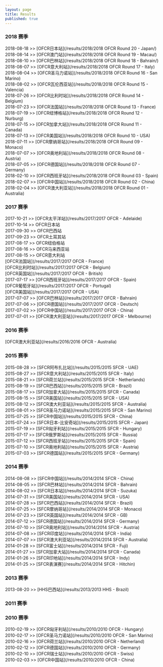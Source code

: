 ```yaml
---
layout: page
title: Results
published: true
---
```

### 2018 赛季  
2018-08-18 >> [OFCR日本站](/results/2018/2018 OFCR Round 20 - Japan/)  
2018-08-14 >> [OFCR澳门站](/results/2018/2018 OFCR Round 19 - Macau/)  
2018-08-10 >> [OFCR巴林站](/results/2018/2018 OFCR Round 18 - Bahrain/)  
2018-08-07 >> [OFCR意大利站](/results/2018/2018 OFCR Round 17 - Italy)  
2018-08-04 >> [OFCR圣马力诺站](/results/2018/2018 OFCR Round 16 - San Marino)  
2018-08-02 >> [OFCR瓦伦西亚站](/results/2018/2018 OFCR Round 15 - Valencia)  
2018-07-26 >> [OFCR比利时站](/results/2018/2018 OFCR Round 14 - Belgium)  
2018-07-23 >> [OFCR法国站](/results/2018/2018 OFCR Round 13 - France)  
2018-07-19 >> [OFCR纽博格站](/results/2018/2018 OFCR Round 12 - Nurburg)  
2018-07-15 >> [OFCR加拿大站](/results/2018/2018 OFCR Round 11 - Canada)  
2018-07-13 >> [OFCR美国站](/results/2018/2018 OFCR Round 10 - USA)  
2018-07-11 >> [OFCR摩纳哥站](/results/2018/2018 OFCR Round 09 - Monaco)  
2018-07-07 >> [OFCR奥地利站](/results/2018/2018 OFCR Round 08 - Austria)  
2018-07-05 >> [OFCR德国站](/results/2018/2018 OFCR Round 07 - Germany)  
2018-02-10 >> [OFCR西班牙站](/results/2018/2018 OFCR Round 03 - Spain)  
2018-02-07 >> [OFCR中国站](/results/2018/2018 OFCR Round 02 - China)  
2018-02-04 >> [OFCR澳大利亚站](/results/2018/2018 OFCR Round 01 - Australia)  
  
### 2017 赛季  
2017-10-21 >> [OFCR太平洋站](/results/2017/2017 OFCR - Adelaide)  
2017-10-14 >> OFCR日本站  
2017-09-30 >> OFCR巴西站  
2017-09-23 >> OFCR土耳其站  
2017-08-17 >> OFCR纽伯格站  
2017-08-16 >> OFCR马来西亚站  
2017-08-15 >> OFCR意大利站  
[OFCR法国站](/results/2017/2017 OFCR - France)  
[OFCR比利时站](/results/2017/2017 OFCR - Belgium)  
[OFCR英国站](/results/2017/2017 OFCR - British)  
2017-07-17 >> [OFCR西班牙站](/results/2017/2017 OFCR - Spain)  
[OFCR葡萄牙站](/results/2017/2017 OFCR - Portugal)  
[OFCR美国站](/results/2017/2017 OFCR - USA)  
2017-07-07 >> [OFCR巴林站](/results/2017/2017 OFCR - Bahrain)  
2017-07-06 >> [OFCR德国站](/results/2017/2017 OFCR - Deutsch)  
2017-07-02 >> [OFCR中国站](/results/2017/2017 OFCR - China)  
2017-07-01 >> [OFCR澳大利亚站](/results/2017/2017 OFCR - Melbourne)  

### 2016 赛季  
[OFCR澳大利亚站](/results/2016/2016 OFCR - Australia)  
### 2015 赛季  
2015-08-28 >> [SFCR阿布扎比站](/results/2015/2015 SFCR - UAE)  
2015-08-27 >> [SFCR意大利站](/results/2015/2015 SFCR - Italy)  
2015-08-21 >> [SFCR荷兰站](/results/2015/2015 SFCR - Netherlands)  
2015-08-19 >> [SFCR巴西站](/results/2015/2015 SFCR - Brazil)  
2015-08-17 >> [SFCR加拿大站](/results/2015/2015 SFCR - Canada)  
2015-08-15 >> [SFCR美国站](/results/2015/2015 SFCR - USA)  
2015-08-12 >> [SFCR澳大利亚站](/results/2015/2015 SFCR - Australia)  
2015-08-01 >> [SFCR圣马力诺站](/results/2015/2015 SFCR - San Marino)  
2015-07-25 >> [SFCR中国站](/results/2015/2015 SFCR - China)  
2015-07-24 >> [SFCR日本-比安奇站](/results/2015/2015 SFCR - Japan)  
2015-07-19 >> [SFCR匈牙利站](/results/2015/2015 SFCR - Hungary)  
2015-07-17 >> [SFCR俄罗斯站](/results/2015/2015 SFCR - Russia)  
2015-07-12 >> [SFCR西班牙站](/results/2015/2015 SFCR - Spain)  
2015-07-10 >> [SFCR奥地利站](/results/2015/2015 SFCR - Austria)  
2015-07-03 >> [SFCR德国站](/results/2015/2015 SFCR - Germany)  

### 2014 赛季  
2014-08-08 >> [SFCR中国站](/results/2014/2014 SFCR - China)  
2014-08-05 >> [SFCR巴林站](/results/2014/2014 SFCR - Bahrain)  
2014-08-02 >> [SFCR日本站](/results/2014/2014 SFCR - Suzuka)  
2014-07-31 >> [SFCR美国站](/results/2014/2014 SFCR - USA)  
2014-07-28 >> [SFCR巴西站](/results/2014/2014 SFCR - Brazil)  
2014-07-25 >> [SFCR摩纳哥站](/results/2014/2014 SFCR - Monaco)  
2014-07-23 >> [SFCR英国站](/results/2014/2014 SFCR - GB)  
2014-07-12 >> [SFCR德国站](/results/2014/2014 SFCR - Germany)  
2014-07-10 >> [SFCR奥地利站](/results/2014/2014 SFCR - Austria)  
2014-07-08 >> [SFCR印度站](/results/2014/2014 SFCR - India)  
2014-07-07 >> [SFCR澳大利亚站](/results/2014/2014 SFCR - Australia)  
2014-01-28 >> [SFCR富士站](/results/2014/2014 SFCR - Fuji)  
2014-01-27 >> [SFCR加拿大站](/results/2014/2014 SFCR - Canada)  
2014-01-26 >> [SFCR印地站](/results/2014/2014 SFCR - Indy)  
2014-01-25 >> [SFCR表演赛](/results/2014/2014 SFCR - Hitchin)  

### 2013 赛季  
2013-08-20 >> [HHS巴西站](/results/2013/2013 HHS - Brazil)  

### 2011 赛季

### 2010 赛季  
2010-02-19 >> [OFCR匈牙利站](/results/2010/2010 OFCR - Hungary)  
2010-02-17 >> [OFCR圣马力诺站](/results/2010/2010 OFCR - San Marino)  
2010-02-16 >> [OFCR荷兰站](/results/2010/2010 OFCR - Netherland)  
2010-02-12 >> [OFCR德国站](/results/2010/2010 OFCR - Germany)  
2010-02-10 >> [OFCR瑞士站](/results/2010/2010 OFCR - Swiss)  
2010-02-03 >> [OFCR中国站](/results/2010/2010 OFCR - China)   
